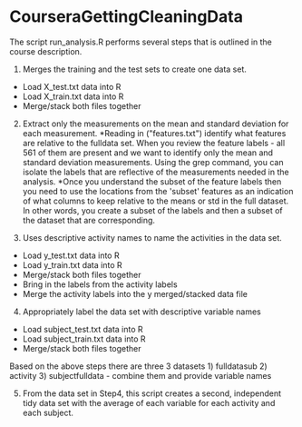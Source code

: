 # CourseraGettingCleaningData
The script run_analysis.R performs several steps that is outlined in the course description.

1) Merges the training and the test sets to create one data set.
* Load X_test.txt data into R
* Load X_train.txt data into R
* Merge/stack both files together

2) Extract only the measurements on the mean and standard deviation for each measurement.
*Reading in ("features.txt") identify what features are relative to the fulldata set.  When you review the feature labels - all 561 of them are present and we want to identify only
the mean and standard deviation measurements.  Using the grep command, you can isolate the labels that are reflective of the measurements needed in the analysis.
*Once you understand the subset of the feature labels then you need to use the locations from the 'subset' features as an indication of what columns
to keep relative to the means or std in the full dataset.  In other words, you create a subset of the labels and then a subset of the dataset that are corresponding.

3) Uses descriptive activity names to name the activities in the data set.
* Load y_test.txt data into R
* Load y_train.txt data into R
* Merge/stack both files together
* Bring in the labels from the activity labels
* Merge the activity labels into the y merged/stacked data file 

4) Appropriately label the data set with descriptive variable names
* Load subject_test.txt data into R
* Load subject_train.txt data into R
* Merge/stack both files together

Based on the above steps there are three 3 datasets 1) fulldatasub 2) activity 3) subjectfulldata - combine them and provide variable names

5) From the data set in Step4, this script creates a second, independent tidy data set with the average of each variable for each activity and each subject.
